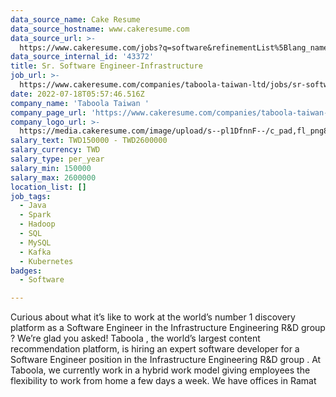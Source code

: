 ```yaml
---
data_source_name: Cake Resume
data_source_hostname: www.cakeresume.com
data_source_url: >-
  https://www.cakeresume.com/jobs?q=software&refinementList%5Blang_name%5D%5B0%5D=English&refinementList%5Bsalary_type%5D=per_year&range%5Bsalary_range%5D%5Bmin%5D=1000000&page=2
data_source_internal_id: '43372'
title: Sr. Software Engineer-Infrastructure
job_url: >-
  https://www.cakeresume.com/companies/taboola-taiwan-ltd/jobs/sr-software-engineer-infrastructure
date: 2022-07-18T05:57:46.516Z
company_name: 'Taboola Taiwan '
company_page_url: 'https://www.cakeresume.com/companies/taboola-taiwan-ltd'
company_logo_url: >-
  https://media.cakeresume.com/image/upload/s--pl1DfnnF--/c_pad,fl_png8,h_200,w_200/v1641896318/pdidea7phhgsufx6qtia.png
salary_text: TWD150000 - TWD2600000
salary_currency: TWD
salary_type: per_year
salary_min: 150000
salary_max: 2600000
location_list: []
job_tags:
  - Java
  - Spark
  - Hadoop
  - SQL
  - MySQL
  - Kafka
  - Kubernetes
badges:
  - Software

---
```


Curious about what it’s like to work at the world’s number 1 discovery platform as a Software Engineer in the Infrastructure Engineering R&D group ? We’re glad you asked! Taboola , the world’s largest content recommendation platform, is hiring an expert software developer for a Software Engineer position in the Infrastructure Engineering R&D group . At Taboola, we currently work in a hybrid work model giving employees the flexibility to work from home a few days a week. We have offices in Ramat 